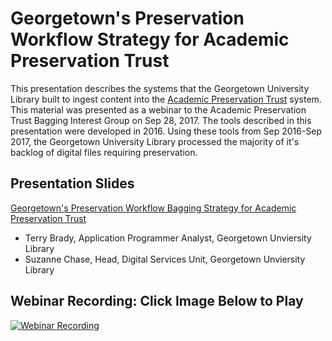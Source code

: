 # Georgetown's Preservation Workflow Strategy for Academic Preservation Trust

This presentation describes the systems that the Georgetown University Library built to ingest content into the [Academic Preservation Trust](http://aptrust.org/) system.  
This material was presented as a webinar to the Academic Preservation Trust Bagging Interest Group on Sep 28, 2017.
The tools described in this presentation were developed in 2016.  Using these tools from Sep 2016-Sep 2017, the Georgetown University Library processed the majority of it's backlog of digital files requiring preservation.

## Presentation Slides
[Georgetown's Preservation Workflow Bagging Strategy for Academic Preservation Trust](https://docs.google.com/presentation/d/e/2PACX-1vQa6qObo617BtslVo6AxutjZ6duHyp0UluFuURw5_sHIHTDP54KH1t8nCcjayn9CAXRNyj-TkwE5Xc5/pub?start=false&loop=false&delayms=3000)

* Terry Brady, Application Programmer Analyst, Georgetown Unviersity Library
* Suzanne Chase, Head, Digital Services Unit, Georgetown Unviersity Library

## Webinar Recording: Click Image Below to Play
[![Webinar Recording](https://img.youtube.com/vi/EnXVI9rCxdM/0.jpg)](https://www.youtube.com/watch?v=EnXVI9rCxdM&t=18s)
